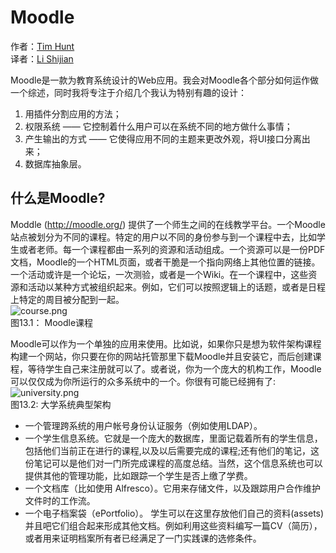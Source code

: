Moodle
=======
作者：[Tim Hunt](http://www.aosabook.org/en/intro2#hunt-tim)  
译者：[Li Shijian](http://lishijian.com)

Moodle是一款为教育系统设计的Web应用。我会对Moodle各个部分如何运作做一个综述，同时我将专注于介绍几个我认为特别有趣的设计：  
1. 用插件分割应用的方法；  
2. 权限系统 —— 它控制着什么用户可以在系统不同的地方做什么事情；  
3. 产生输出的方式 —— 它使得应用不同的主题来更改外观，将UI接口分离出来；  
4. 数据库抽象层。

什么是Moodle?
------------
Moddle (http://moodle.org/) 提供了一个师生之间的在线教学平台。一个Moodle站点被划分为不同的课程。特定的用户以不同的身份参与到一个课程中去，比如学生或者老师。每一个课程都由一系列的资源和活动组成。一个资源可以是一份PDF文档，Moodle的一个HTML页面，或者干脆是一个指向网络上其他位置的链接。一个活动或许是一个论坛，一次测验，或者是一个Wiki。在一个课程中，这些资源和活动以某种方式被组织起来。例如，它们可以按照逻辑上的话题，或者是日程上特定的周目被分配到一起。  
![course.png](http://www.aosabook.org/images/moodle/course.png)  
图13.1： Moodle课程

Moodle可以作为一个单独的应用来使用。比如说，如果你只是想为软件架构课程构建一个网站，你只要在你的网站托管那里下载Moodle并且安装它，而后创建课程，等待学生自己来注册就可以了。或者说，你为一个庞大的机构工作，Moodle可以仅仅成为你所运行的众多系统中的一个。你很有可能已经拥有了:  
![university.png](http://www.aosabook.org/images/moodle/university.png)  
图13.2: 大学系统典型架构  
* 一个管理跨系统的用户帐号身份认证服务（例如使用LDAP）。  
* 一个学生信息系统。它就是一个庞大的数据库，里面记载着所有的学生信息，包括他们当前正在进行的课程,以及以后需要完成的课程;还有他们的笔记，这份笔记可以是他们对一门所完成课程的高度总结。当然，这个信息系统也可以提供其他的管理功能，比如跟踪一个学生是否上缴了学费。
* 一个文档库（比如使用 Alfresco）。它用来存储文件，以及跟踪用户合作维护文件时的工作流。  
* 一个电子档案袋（ePortfolio）。 学生可以在这里存放他们自己的资料(assets)并且吧它们组合起来形成其他文档。例如利用这些资料编写一篇CV（简历），或者用来证明档案所有者已经满足了一门实践课的选修条件。  


